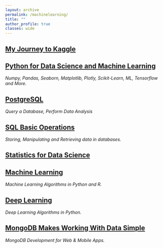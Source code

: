 ```yaml
---
layout: archive
permalink: /machinelearning/
title: ""
author_profile: true
classes: wide
---
```


## [My Journey to Kaggle](../_posts/2020-02-22-kaggle-guide.md)

## [Python for Data Science and Machine Learning](../_posts/2020-02-22-pythondsml.md) 
*Numpy, Pandas, Seaborn, Matplotlib, Plotly, Scikit-Learn, ML, Tensorflow and More.*

## [PostgreSQL](../_posts/2020-02-23-postgresql.md)
*Query a Database, Perform Data Analysis*

## [SQL Basic Operations](../_posts/2020-02-07-SQL.md)
*Storing, Manipulating and Retrieving data in databases.*

## [Statistics for Data Science](../_posts/2020-02-22-statistics.md)

## [Machine Learning](../_posts/2020-02-22-ml.md)
*Machine Learning Algorithms in Python and R.*

## [Deep Learning](../_posts/2020-02-22-dl.md)
*Deep Learning Algorithms in Python.*

## [MongoDB Makes Working With Data Simple](../_posts/2019-11-01-MongoDB.md)
*MongoDB Development for Web & Mobile Apps.*

